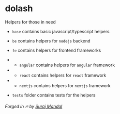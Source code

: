 # dolash

Helpers for those in need

- `base` contains basic javascript/typescript helpers

- `be` contains helpers for `nodejs` backend

- `fe` contains helpers for frontend frameworks
- - `angular` contains helpers for `angular` framework
- - `react` contains helpers for `react` framework
- - `nextjs` contains helpers for `nextjs` framework

- `tests` folder contains tests for the helpers


###### Forged in 🔥 by [Suraj Mandal](https://github.com/surajmandalcell)